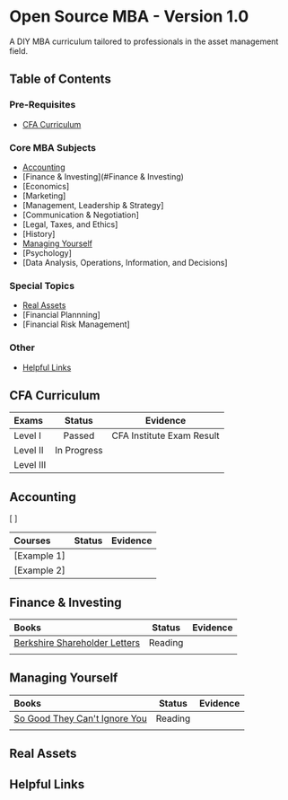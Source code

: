 # Open Source MBA - Version 1.0

A DIY MBA curriculum tailored to professionals in the asset management field.

## Table of Contents

### Pre-Requisites
- [CFA Curriculum](#CFA-Curriculum)

### Core MBA Subjects
- [Accounting](#Accounting)
- [Finance & Investing](#Finance & Investing)
- [Economics]
- [Marketing]
- [Management, Leadership & Strategy]
- [Communication & Negotiation]
- [Legal, Taxes, and Ethics]
- [History]
- [Managing Yourself](#Managing-Yourself)
- [Psychology]
- [Data Analysis, Operations, Information, and Decisions]

### Special Topics
- [Real Assets](#Real-Assets)
- [Financial Plannning]
- [Financial Risk Management]

### Other
- [Helpful Links](#Helpful-Links)

## CFA Curriculum

| Exams                                               | Status | Evidence |
| :---------------------------------------------------- | :----: | :------: |
| Level I                                        | Passed | CFA Institute Exam Result |
| Level II                                        | In Progress       |          |
| Level III                                         |  |          |

## Accounting

[ ]

| Courses                                               | Status | Evidence |
| :---------------------------------------------------- | :----: | :------: |
| [Example 1]                                           |        |          |
| [Example 2]                                           |        |          |

## Finance & Investing

| Books                                               | Status | Evidence |
| :---------------------------------------------------- | :----: | :------: |
| [Berkshire Shareholder Letters](https://www.berkshirehathaway.com/letters/letters.html)    | Reading |        |
|                                            |        |          |

## Managing Yourself

| Books                                               | Status | Evidence |
| :---------------------------------------------------- | :----: | :------: |
| [So Good They Can't Ignore You](https://www.calnewport.com/books/so-good/)           | Reading |          |
|                                            |        |          |

## Real Assets

## Helpful Links
